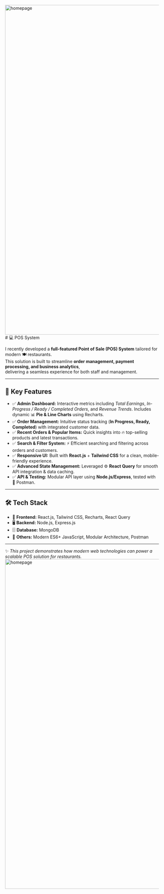 <img width="1920" height="1080" alt="homepage" src="https://github.com/user-attachments/assets/5735cb26-64be-498d-8156-6d24825424fb" /># 💻 POS System

I recently developed a **full-featured Point of Sale (POS) System** tailored for modern 🍽️ restaurants.  
This solution is built to streamline **order management, payment processing, and business analytics**,  
delivering a seamless experience for both staff and management.  

---

## 🚀 Key Features

- ✅ **Admin Dashboard:** Interactive metrics including *Total Earnings*, *In-Progress / Ready / Completed Orders*, and *Revenue Trends*. Includes dynamic 📊 **Pie & Line Charts** using Recharts.  
- ✅ **Order Management:** Intuitive status tracking (**In Progress, Ready, Completed**) with integrated customer data.  
- ✅ **Recent Orders & Popular Items:** Quick insights into 🔥 top-selling products and latest transactions.  
- ✅ **Search & Filter System:** ⚡ Efficient searching and filtering across orders and customers.  
- ✅ **Responsive UI:** Built with **React.js** + **Tailwind CSS** for a clean, mobile-friendly experience.  
- ✅ **Advanced State Management:** Leveraged ⚙️ **React Query** for smooth API integration & data caching.  
- ✅ **API & Testing:** Modular API layer using **Node.js/Express**, tested with 🧪 Postman.  

---

## 🛠 Tech Stack

- 🎨 **Frontend:** React.js, Tailwind CSS, Recharts, React Query  
- 🖥 **Backend:** Node.js, Express.js  
- 🗄 **Database:** MongoDB  
- 🔧 **Others:** Modern ES6+ JavaScript, Modular Architecture, Postman  

---

✨ *This project demonstrates how modern web technologies can power a scalable POS solution for restaurants.*  
<img width="1920" height="1080" alt="homepage" src="https://github.com/user-attachments/assets/f8d8b0c8-364a-4419-b381-42eefd236f75" />




